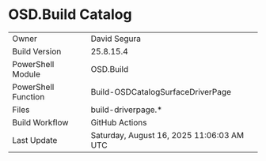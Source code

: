 ﻿# OSD.Build Catalog

| | |
|-|-|
| Owner | David Segura |
| Build Version | 25.8.15.4 |
| PowerShell Module | OSD.Build |
| PowerShell Function | Build-OSDCatalogSurfaceDriverPage |
| Files | build-driverpage.* |
| Build Workflow | GitHub Actions |
| Last Update | Saturday, August 16, 2025 11:06:03 AM UTC |
